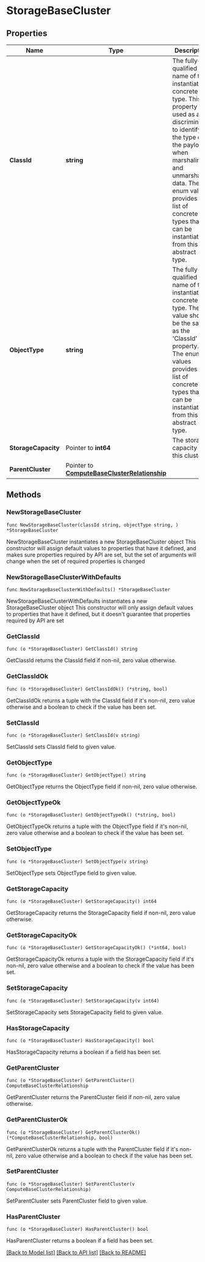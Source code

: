 # StorageBaseCluster

## Properties

Name | Type | Description | Notes
------------ | ------------- | ------------- | -------------
**ClassId** | **string** | The fully-qualified name of the instantiated, concrete type. This property is used as a discriminator to identify the type of the payload when marshaling and unmarshaling data. The enum values provides the list of concrete types that can be instantiated from this abstract type. | [default to "hyperflex.Cluster"]
**ObjectType** | **string** | The fully-qualified name of the instantiated, concrete type. The value should be the same as the &#39;ClassId&#39; property. The enum values provides the list of concrete types that can be instantiated from this abstract type. | [default to "hyperflex.Cluster"]
**StorageCapacity** | Pointer to **int64** | The storage capacity in this cluster. | [optional] [readonly] 
**ParentCluster** | Pointer to [**ComputeBaseClusterRelationship**](ComputeBaseClusterRelationship.md) |  | [optional] 

## Methods

### NewStorageBaseCluster

`func NewStorageBaseCluster(classId string, objectType string, ) *StorageBaseCluster`

NewStorageBaseCluster instantiates a new StorageBaseCluster object
This constructor will assign default values to properties that have it defined,
and makes sure properties required by API are set, but the set of arguments
will change when the set of required properties is changed

### NewStorageBaseClusterWithDefaults

`func NewStorageBaseClusterWithDefaults() *StorageBaseCluster`

NewStorageBaseClusterWithDefaults instantiates a new StorageBaseCluster object
This constructor will only assign default values to properties that have it defined,
but it doesn't guarantee that properties required by API are set

### GetClassId

`func (o *StorageBaseCluster) GetClassId() string`

GetClassId returns the ClassId field if non-nil, zero value otherwise.

### GetClassIdOk

`func (o *StorageBaseCluster) GetClassIdOk() (*string, bool)`

GetClassIdOk returns a tuple with the ClassId field if it's non-nil, zero value otherwise
and a boolean to check if the value has been set.

### SetClassId

`func (o *StorageBaseCluster) SetClassId(v string)`

SetClassId sets ClassId field to given value.


### GetObjectType

`func (o *StorageBaseCluster) GetObjectType() string`

GetObjectType returns the ObjectType field if non-nil, zero value otherwise.

### GetObjectTypeOk

`func (o *StorageBaseCluster) GetObjectTypeOk() (*string, bool)`

GetObjectTypeOk returns a tuple with the ObjectType field if it's non-nil, zero value otherwise
and a boolean to check if the value has been set.

### SetObjectType

`func (o *StorageBaseCluster) SetObjectType(v string)`

SetObjectType sets ObjectType field to given value.


### GetStorageCapacity

`func (o *StorageBaseCluster) GetStorageCapacity() int64`

GetStorageCapacity returns the StorageCapacity field if non-nil, zero value otherwise.

### GetStorageCapacityOk

`func (o *StorageBaseCluster) GetStorageCapacityOk() (*int64, bool)`

GetStorageCapacityOk returns a tuple with the StorageCapacity field if it's non-nil, zero value otherwise
and a boolean to check if the value has been set.

### SetStorageCapacity

`func (o *StorageBaseCluster) SetStorageCapacity(v int64)`

SetStorageCapacity sets StorageCapacity field to given value.

### HasStorageCapacity

`func (o *StorageBaseCluster) HasStorageCapacity() bool`

HasStorageCapacity returns a boolean if a field has been set.

### GetParentCluster

`func (o *StorageBaseCluster) GetParentCluster() ComputeBaseClusterRelationship`

GetParentCluster returns the ParentCluster field if non-nil, zero value otherwise.

### GetParentClusterOk

`func (o *StorageBaseCluster) GetParentClusterOk() (*ComputeBaseClusterRelationship, bool)`

GetParentClusterOk returns a tuple with the ParentCluster field if it's non-nil, zero value otherwise
and a boolean to check if the value has been set.

### SetParentCluster

`func (o *StorageBaseCluster) SetParentCluster(v ComputeBaseClusterRelationship)`

SetParentCluster sets ParentCluster field to given value.

### HasParentCluster

`func (o *StorageBaseCluster) HasParentCluster() bool`

HasParentCluster returns a boolean if a field has been set.


[[Back to Model list]](../README.md#documentation-for-models) [[Back to API list]](../README.md#documentation-for-api-endpoints) [[Back to README]](../README.md)


